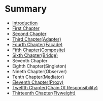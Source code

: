 # Summary

* [Introduction](README.md)
* [First Chapter](chapter1.md)
* [Second Chapter](second-chapter-interface.md)
* [Third Chapter\(Adapter\)](third-chapteradapter.md)
* [Fourth Chapter\(Facade\)](fourth-chapterfacade.md)
* [Fifth Chapter\(Composite\)](fifth-chaptercomposite.md)
* [Sixth Chapter\(Bridge\)](sixth-chapterbridge.md)
* Seventh Chapter
* Eighth Chapter\(Singleton\)
* Nineth Chapter\(Observer\)
* Tenth Chapter\(Mediator\)
* [Eleventh Chapter\(Proxy\)](eleventh-chapterproxy.md)
* [Twelfth Chapter\(Chain Of Responsibility\)](twelfth-chapterchain-of-responsibility.md)
* [Thirteenth Chapter\(Flyweight\)](thirteenth-chapterflyweight.md)

